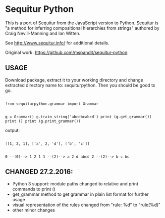 # Sequitur Python

This is a port of Sequitur from the JavaScript version to Python. Sequitur is "a method for inferring compositional hierarchies from strings" authored by Craig Nevill-Manning and Ian Witten.

See http://www.sequitur.info/ for additional details.

Original work: https://github.com/mspandit/sequitur-python

## USAGE

Download package, extract it to your working directory and change extracted directory name to: sequiturpython. Then you should be good to go.

<code>
from sequiturpython.grammar import Grammar

g = Grammar()
g.train_string('abcdbcabcd')
print (g.get_grammar())
print ()
print (g.print_grammar())
</code>

output:

<code>
[[1, 2, 1], ['a', 2, 'd'], ['b', 'c']]

0 --(0)--> 1 2 1 
1 --(2)--> a 2 d                                         abcd
2 --(2)--> b c                                           bc
</code>

## CHANGED 27.2.2016:

- Python 3 support: module paths changed to relative and print commands to print ()
- get_grammar method to get grammar in plain list format for further usage
- visual representation of the rules changed from "rule: %d" to "rule(%d)"
- other minor changes
